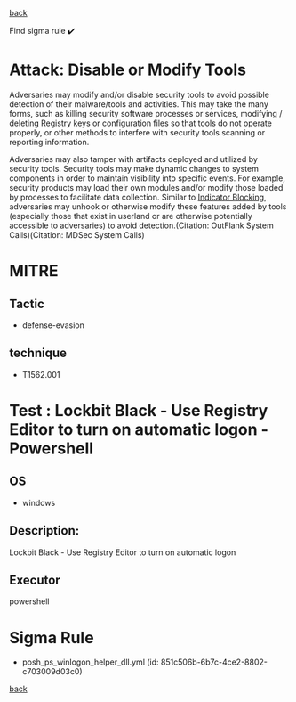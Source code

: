 
[back](../index.md)

Find sigma rule :heavy_check_mark: 

# Attack: Disable or Modify Tools 

Adversaries may modify and/or disable security tools to avoid possible detection of their malware/tools and activities. This may take the many forms, such as killing security software processes or services, modifying / deleting Registry keys or configuration files so that tools do not operate properly, or other methods to interfere with security tools scanning or reporting information.

Adversaries may also tamper with artifacts deployed and utilized by security tools. Security tools may make dynamic changes to system components in order to maintain visibility into specific events. For example, security products may load their own modules and/or modify those loaded by processes to facilitate data collection. Similar to [Indicator Blocking](https://attack.mitre.org/techniques/T1562/006), adversaries may unhook or otherwise modify these features added by tools (especially those that exist in userland or are otherwise potentially accessible to adversaries) to avoid detection.(Citation: OutFlank System Calls)(Citation: MDSec System Calls)

# MITRE
## Tactic
  - defense-evasion


## technique
  - T1562.001


# Test : Lockbit Black - Use Registry Editor to turn on automatic logon -Powershell
## OS
  - windows


## Description:
Lockbit Black - Use Registry Editor to turn on automatic logon


## Executor
powershell

# Sigma Rule
 - posh_ps_winlogon_helper_dll.yml (id: 851c506b-6b7c-4ce2-8802-c703009d03c0)



[back](../index.md)
